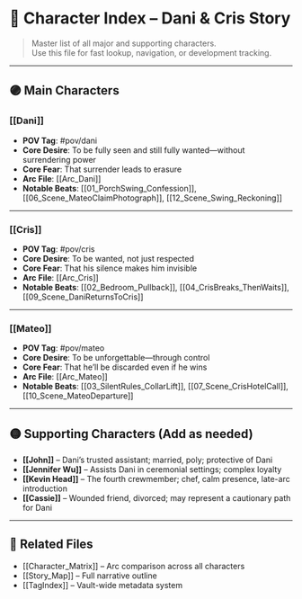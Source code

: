 # 🧾 Character Index – Dani & Cris Story

> Master list of all major and supporting characters.  
> Use this file for fast lookup, navigation, or development tracking.

---

## 🟣 Main Characters

### [[Dani]]
- **POV Tag**: #pov/dani
- **Core Desire**: To be fully seen and still fully wanted—without surrendering power  
- **Core Fear**: That surrender leads to erasure  
- **Arc File**: [[Arc_Dani]]  
- **Notable Beats**: [[01_PorchSwing_Confession]], [[06_Scene_MateoClaimPhotograph]], [[12_Scene_Swing_Reckoning]]

---

### [[Cris]]
- **POV Tag**: #pov/cris  
- **Core Desire**: To be wanted, not just respected  
- **Core Fear**: That his silence makes him invisible  
- **Arc File**: [[Arc_Cris]]  
- **Notable Beats**: [[02_Bedroom_Pullback]], [[04_CrisBreaks_ThenWaits]], [[09_Scene_DaniReturnsToCris]]

---

### [[Mateo]]
- **POV Tag**: #pov/mateo  
- **Core Desire**: To be unforgettable—through control  
- **Core Fear**: That he’ll be discarded even if he wins  
- **Arc File**: [[Arc_Mateo]]  
- **Notable Beats**: [[03_SilentRules_CollarLift]], [[07_Scene_CrisHotelCall]], [[10_Scene_MateoDeparture]]

---

## 🟡 Supporting Characters (Add as needed)

- **[[John]]** – Dani’s trusted assistant; married, poly; protective of Dani  
- **[[Jennifer Wu]]** – Assists Dani in ceremonial settings; complex loyalty  
- **[[Kevin Head]]** – The fourth crewmember; chef, calm presence, late-arc introduction  
- **[[Cassie]]** – Wounded friend, divorced; may represent a cautionary path for Dani

---

## 🧠 Related Files

- [[Character_Matrix]] – Arc comparison across all characters  
- [[Story_Map]] – Full narrative outline  
- [[TagIndex]] – Vault-wide metadata system

